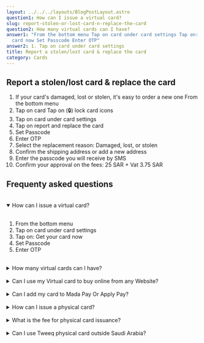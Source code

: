 ```yaml
---
layout: ../../../layouts/BlogPostLayout.astro
question1: How can I issue a virtual card?
slug: report-stolen-or-lost-card-n-replace-the-card
question2: How many virtual cards can I have?
answer1: "From the bottom menu Tap on card under card settings Tap on: Get your
  card now Set Passcode Enter OTP"
answer2: 1. Tap on card under card settings
title: Report a stolen/lost card & replace the card
category: Cards
---
```

## Report a stolen/lost card & replace the card

1. If your card's damaged, lost or stolen, it's easy to order a new one
   From the bottom menu<br>
2. Tap on card
   Tap on (🔒) lock card icons<br>
3. Tap on card under card settings<br>
4. Tap on report and replace the card<br>
5. Set Passcode<br>
6. Enter OTP<br>
7. Select the replacement reason: Damaged, lost, or stolen<br>
8. Confirm the shipping address or add a new address<br>
9. Enter the passcode you will receive by SMS<br>
10. Confirm your approval on the fees: 25 SAR + Vat 3.75 SAR

## **Frequenty asked questions**

</br>

<details open>
    <summary>How can I issue a virtual card?</summary> </br>
  <ol>
    <li>From the bottom menu</li>
    <li>Tap on card under card settings</li>
    <li>Tap on: Get your card now </li>
    <li>Set Passcode </li>
    <li>Enter OTP  </li>
  </ol>
</details> </br>

<details>
    <summary>How many virtual cards can I have?</summary> 
<p> From the bottom menu, Tap on card under card settings,Tap on: Get your card now</p>  
</details> </br>

<details>
    <summary>Can I use my Virtual card to buy online from any Website?</summary>
<p> From the bottom menu, Tap on card under card settings,Tap on: Get your card now</p>  
</details> </br>

<details>
    <summary>Can I add my card to Mada Pay Or Apply Pay?</summary>
<p> From the bottom menu, Tap on card under card settings,Tap on: Get your card now</p>  
</details> </br>

<details>
    <summary>How can I issue a physical card?</summary>
<p> From the bottom menu, Tap on card under card settings,Tap on: Get your card now</p>  
</details></br>

<details>
    <summary>What is the fee for physical card issuance?</summary>
<p> From the bottom menu, Tap on card under card settings,Tap on: Get your card now</p>  
</details></br>

<details>
    <summary>Can I use Tweeq physical card outside Saudi Arabia?</summary>
<p> From the bottom menu, Tap on card under card settings,Tap on: Get your card now</p>  
</details>